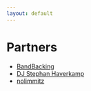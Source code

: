 ```yaml
---
layout: default
---
```


# Partners
- [BandBacking](https://bandbacking.de)
- [DJ Stephan Haverkamp](https://www.stephanhaverkamp.de)
- [nolimmitz](http://nolimmitz.de)
